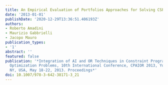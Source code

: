 ```yaml
---
title: An Empirical Evaluation of Portfolios Approaches for Solving CSPs
date: '2013-01-01'
publishDate: '2020-12-29T13:36:51.406193Z'
authors:
- Roberto Amadini
- Maurizio Gabbrielli
- Jacopo Mauro
publication_types:
- '1'
abstract: ''
featured: false
publication: '*Integration of AI and OR Techniques in Constraint Programming for Combinatorial
  Optimization Problems, 10th International Conference, CPAIOR 2013, Yorktown Heights,
  NY, USA, May 18-22, 2013. Proceedings*'
doi: 10.1007/978-3-642-38171-3_21
---
```


